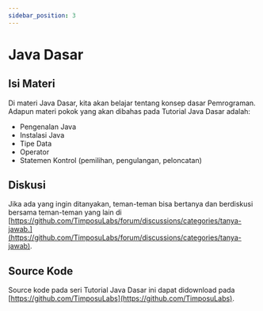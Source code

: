 ```yaml
---
sidebar_position: 3
---
```


# Java Dasar

## Isi Materi

Di materi Java Dasar, kita akan belajar tentang konsep dasar Pemrograman. Adapun materi pokok yang akan dibahas pada Tutorial Java Dasar adalah:

* Pengenalan Java
* Instalasi Java
* Tipe Data
* Operator
* Statemen Kontrol (pemilihan, pengulangan, peloncatan)

## Diskusi

Jika ada yang ingin ditanyakan, teman-teman bisa bertanya dan berdiskusi bersama teman-teman yang lain di [https://github.com/TimposuLabs/forum/discussions/categories/tanya-jawab.](https://github.com/TimposuLabs/forum/discussions/categories/tanya-jawab).

## Source Kode

Source kode pada seri Tutorial Java Dasar ini dapat didownload pada [https://github.com/TimposuLabs](https://github.com/TimposuLabs).